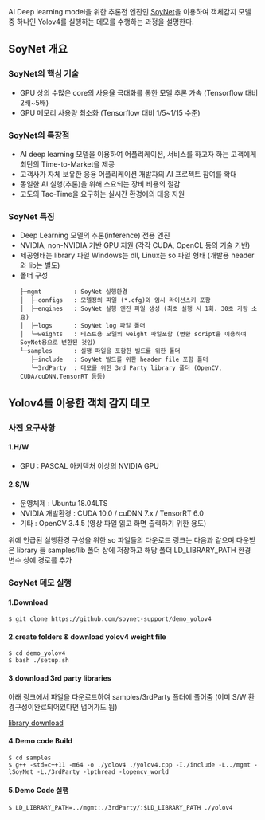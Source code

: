 AI Deep learning model을 위한 추론전 엔진인 [SoyNet](https://soynet.io, "SOYNET Homepage")을 이용하여
객체감지 모델 중 하나인 Yolov4를 실행하는 데모를 수행하는 과정을 설명한다. 

## SoyNet 개요

### SoyNet의 핵심 기술
 - GPU 상의 수많은 core의 사용율 극대화를 통한 모델 추론 가속 (Tensorflow 대비 2배~5배)
 - GPU 메모리 사용량 최소화 (Tensorflow 대비 1/5~1/15 수준)
 
### SoyNet의 특장점
 - AI deep learning 모델을 이용하여 어플리케이션, 서비스를 하고자 하는 고객에게 최단의 Time-to-Market을 제공
 - 고객사가 자체 보유한 응용 어플리케이션 개발자의 AI 프로젝트 참여를 확대
 - 동일한 AI 실행(추론)을 위해 소요되는 장비 비용의 절감
 - 고도의 Tac-Time을 요구하는 실시간 환경에의 대응 지원
   
### SoyNet 특징
 - Deep Learning 모델의 추론(inference) 전용 엔진 
 - NVIDIA, non-NVIDIA 기반 GPU 지원 (각각 CUDA, OpenCL 등의 기술 기반)
 - 제공형태는 library 파일 
   Windows는 dll, Linux는 so 파일 형태 (개발용 header와 lib는 별도)
 - 폴더 구성
   ```
   ├─mgmt         : SoyNet 실행환경
   │  ├─configs   : 모델정의 파일 (*.cfg)와 임시 라이선스키 포함 
   │  ├─engines   : SoyNet 실행 엔진 파일 생성 (최초 실행 시 1회. 30초 가량 소요)
   │  ├─logs      : SoyNet log 파일 폴더
   │  └─weights   : 테스트용 모델의 weight 파일포함 (변환 script을 이용하여 SoyNet용으로 변환된 것임)
   └─samples      : 실행 파일을 포함한 빌드를 위한 폴더 
      ├─include   : SoyNet 빌드를 위한 header file 포함 폴더 
      └─3rdParty  : 데모를 위한 3rd Party library 폴더 (OpenCV, CUDA/cuDNN,TensorRT 등등)
   ```
   

## Yolov4를 이용한 객체 감지 데모 

### 사전 요구사항

#### 1.H/W 
 - GPU : PASCAL 아키텍처 이상의 NVIDIA GPU 

#### 2.S/W
 - 운영체제 : Ubuntu 18.04LTS
 - NVIDIA 개발환경 : CUDA 10.0 / cuDNN 7.x / TensorRT 6.0
 - 기타 : OpenCV 3.4.5 (영상 파일 읽고 화면 출력하기 위한 용도)
 
위에 언급된 실행환경 구성을 위한 so 파일들의 다운로드 링크는 다음과 같으며
다운받은 library 들 samples/lib 폴더 상에 저장하고 해당 폴더 LD_LIBRARY_PATH 환경 변수 상에 경로를 추가



### SoyNet 데모 실행

#### 1.Download
```
$ git clone https://github.com/soynet-support/demo_yolov4
```

#### 2.create folders & download yolov4 weight file 
```
$ cd demo_yolov4
$ bash ./setup.sh
```

#### 3.download 3rd party libraries 
아래 링크에서 파일을 다운로드하여 samples/3rdParty 폴더에 풀어줌 (이미 S/W 환경구성이완료되어있다면 넘어가도 됨)

[library download](https://drive.google.com/drive/folders/1dF-O_cdstyTt6eKRxN-p8Klv1ITfNHMh?usp=sharing, "3rd party libs")


#### 4.Demo code Build
```
$ cd samples
$ g++ -std=c++11 -m64 -o ./yolov4 ./yolov4.cpp -I./include -L../mgmt -lSoyNet -L./3rdParty -lpthread -lopencv_world
```

#### 5.Demo Code 실행
```
$ LD_LIBRARY_PATH=../mgmt:./3rdParty/:$LD_LIBRARY_PATH ./yolov4
```
